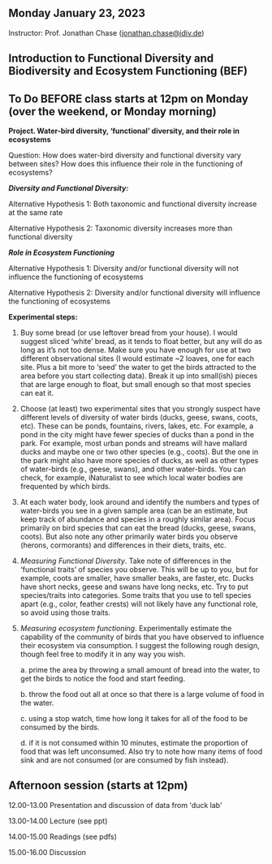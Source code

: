 
## Monday January 23, 2023

Instructor: Prof. Jonathan Chase (jonathan.chase@idiv.de)

## Introduction to Functional Diversity and Biodiversity and Ecosystem Functioning (BEF)

## To Do BEFORE class starts at 12pm on Monday (over the weekend, or Monday morning)

**Project. Water-bird diversity, ‘functional’ diversity, and their role in ecosystems**

Question: How does water-bird diversity and functional diversity vary between sites?  How does this influence their role in the functioning of ecosystems?

***Diversity and Functional Diversity:***

Alternative Hypothesis 1: Both taxonomic and functional diversity increase at the same rate

Alternative Hypothesis 2: Taxonomic diversity increases more than functional diversity

***Role in Ecosystem Functioning***

Alternative Hypothesis 1: Diversity and/or functional diversity will not influence the functioning of ecosystems

Alternative Hypothesis 2: Diversity and/or functional diversity will influence the functioning of ecosystems

**Experimental steps:**
1. Buy some bread (or use leftover bread from your house). I would suggest sliced ‘white’ bread, as it tends to float better, but any will do as long as it’s not too dense.  Make sure you have enough for use at two different observational sites (I would estimate ~2 loaves, one for each site. Plus a bit more to ‘seed’ the water to get the birds attracted to the area before you start collecting data). Break it up into small(ish) pieces that are large enough to float, but small enough so that most species can eat it.

2. Choose (at least) two experimental sites that you strongly suspect have different levels of diversity of water birds (ducks, geese, swans, coots, etc). These can be ponds, fountains, rivers, lakes, etc. For example, a pond in the city might have fewer species of ducks than a pond in the park. For example, most urban ponds and streams will have mallard ducks and maybe one or two other species (e.g., coots). But the one in the park might also have more species of ducks, as well as other types of water-birds (e.g., geese, swans), and other water-birds. You can check, for example, iNaturalist to see which local water bodies are frequented by which birds.

3. At each water body, look around and identify the numbers and types of water-birds you see in a given sample area (can be an estimate, but keep track of abundance and species in a roughly similar area). Focus primarily on bird species that can eat the bread (ducks, geese, swans, coots). But also note any other primarily water birds you observe (herons, cormorants) and differences in their diets, traits, etc.

4. *Measuring Functional Diversity*. Take note of differences in the ‘functional traits’ of species you observe. This will be up to you, but for example, coots are smaller, have smaller beaks, are faster, etc. Ducks have short necks, geese and swans have long necks, etc. Try to put species/traits into categories. Some traits that you use to tell species apart (e.g., color, feather crests) will not likely have any functional role, so avoid using those traits.

5. *Measuring ecosystem functioning*. Experimentally estimate the capability of the community of birds that you have observed to influence their ecosystem via consumption. I suggest the following rough design, though feel free to modify it in any way you wish.

   a. prime the area by throwing a small amount of bread into the water, to get the birds to notice the food and start feeding.
  
   b. throw the food out all at once so that there is a large volume of food in the water.
  
   c. using a stop watch, time how long it takes for all of the food to be consumed by the birds.
  
   d. if it is not consumed within 10 minutes, estimate the proportion of food that was left unconsumed. Also try to note how many items of food sink and are not consumed (or are consumed by fish instead).

## Afternoon session (starts at 12pm)

12.00-13.00 Presentation and discussion of data from 'duck lab'

13.00-14.00 Lecture (see ppt)

14.00-15.00 Readings (see pdfs)

15.00-16.00 Discussion

